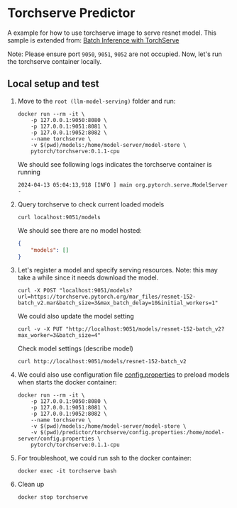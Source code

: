 # Torchserve Predictor

A example for how to use torchserve image to serve resnet model. This sample is extended from: [Batch Inference with TorchServe](https://github.com/pytorch/serve/blob/master/docs/batch_inference_with_ts.md)

Note: Please ensure port `9050`, `9051`, `9052` are not occupied. Now, let's run the torchserve container locally.

## Local setup and test

1. Move to the `root (llm-model-serving)` folder and run:
    ```docker
    docker run --rm -it \
        -p 127.0.0.1:9050:8080 \
        -p 127.0.0.1:9051:8081 \
        -p 127.0.0.1:9052:8082 \
        --name torchserve \
        -v $(pwd)/models:/home/model-server/model-store \
        pytorch/torchserve:0.1.1-cpu
    ```
    We should see following logs indicates the torchserve container is running
    ```
    2024-04-13 05:04:13,918 [INFO ] main org.pytorch.serve.ModelServer -
    ```

2. Query torchserve to check current loaded models
    ```curl
    curl localhost:9051/models
    ```
    We should see there are no model hosted:
    ```json
    {
        "models": []
    }
    ```

3. Let's register a model and specify serving resources. Note: this may take a while since it needs download the model. 

    ```curl
    curl -X POST "localhost:9051/models?url=https://torchserve.pytorch.org/mar_files/resnet-152-batch_v2.mar&batch_size=3&max_batch_delay=10&initial_workers=1"
    ```

    <!-- $ curl -X POST "localhost:9051/models?url=resnet-152-batch_v2.mar&batch_size=3&max_batch_delay=10&initial_workers=1" -->

    We could also update the model setting
    ```curl
    curl -v -X PUT "http://localhost:9051/models/resnet-152-batch_v2?max_worker=3&batch_size=4"
    ```

    Check model settings (describe model)
    ```
    curl http://localhost:9051/models/resnet-152-batch_v2
    ```

4. We could also use configuration file [config.properties](config.properties) to preload models when starts the docker container:
    ```docker
    docker run --rm -it \
        -p 127.0.0.1:9050:8080 \
        -p 127.0.0.1:9051:8081 \
        -p 127.0.0.1:9052:8082 \
        --name torchserve \
        -v $(pwd)/models:/home/model-server/model-store \
        -v $(pwd)/predictor/torchserve/config.properties:/home/model-server/config.properties \
        pytorch/torchserve:0.1.1-cpu
    ```

5. For troubleshoot, we could run ssh to the docker container:
    ```docker
    docker exec -it torchserve bash
    ```

6. Clean up
    ```docker
    docker stop torchserve
    ```
